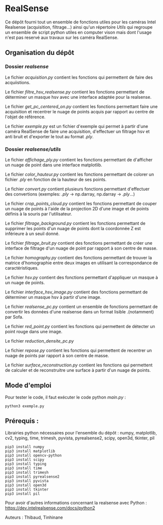 # RealSense

Ce dépôt fourni tout un ensemble de fonctions utiles pour les caméras Intel Realsense (acquisition, filtrage...) ainsi qu'un répertoire *Utils* qui regroupe un ensemble de script python utiles en computer vison mais dont l'usage n'est pas reservé aux travaux sur les caméra RealSense. 

## Organisation du dépôt

### Dossier *realsense*

Le fichier *acquisition.py* contient les fonctions qui permettent de faire des acquiistions.

Le fichier *filtre_hsv_realsense.py*  contient les fonctions permettant de déterminer un masque hsv avec une interface adaptée pour la realsense.

Le fichier *get_pc_centered_on.py*  contient les fonctions permettant faire une acquisition et recentrer le nuage de points acquis par rapport au centre de l'objet de référence.

Le fichier *exemple.py* est un fichier d'exemple qui permet à partir d'une caméra RealSense de faire une acquisition, d'effectuer un filtrage hsv et anti bruit et d'exporter le tout au format *.ply*.

### Dossier *realsense/utils*

Le fichier *affichage_ply.py* contient les fonctions permettant de d'afficher un nuage de point dans une interface matplotlib.

Le fichier *color_hauteur.py* contient les fonctions permettant de colorer un fichier *.ply* en fonction de la hauteur de ses points.

Le fichier *convert.py* contient plusieurs fonctions permettant d'effectuer des convertions (exemples: *.ply* -> np.darray, np.darray -> *.ply*...)

Le fichier *crop_points_cloud.py* contient les fonctions permettant de couper un nuage de points à l'aide de la projection 2D d'une image et de points définis à la souris par l'utilisateur.

Le fichier *filtrage_background.py* contient les fonctions permettant de supprimer les points d'un nuage de points dont la coordonnée Z est inférieure à un seuil donné.

Le fichier *filtrage_bruit.py* contient des fonctions permettant de créer une interface de filtrage d'un nuage de point par rapport à son centre de masse.

Le fichier *homography.py* contient des fonctions permettant de trouver la matrice d'homographie entre deux images en utilisant la correspondance de caractéristiques.

Le fichier *hsv.py* contient des fonctions permettant d'appliquer un masque à un nuage de points.

Le fichier *interface_hsv_image.py* contient des fonctions permettant de déterminer un masque hsv à partir d'une image.

Le fichier *realsense_pc.py* contient un ensemble de fonctions permettant de convertir les données d'une realsense dans un format lisible .(notamment) par Sofa.

Le fichier *red_point.py* contient les fonctions qui permettent de détecter un point rouge dans une image.

Le fichier *reduction_densite_pc.py*

Le fichier *repose.py* contient les fonctions qui permettent de recentrer un nuage de points par rapport à son centre de masse.

Le fichier *surface_reconstruction.py* contient les fonctions qui permettent de calculer et de reconstruitre une surface à partir d'un nuage de points.

## Mode d'emploi

Pour tester le code, il faut exécuter le code python *main.py* :

```console
python3 exemple.py
```

## Prérequis :
Librairies python nécessaires pour l'ensemble du dépôt : numpy, matplotlib, cv2, typing, time, trimesh, pyvista, pyrealsense2, scipy, open3d, tkinter, pil
```console
pip3 install numpy
pip3 install matplotlib
pip3 install opencv-python
pip3 install scipy
pip3 install typing
pip3 install time
pip3 install trimesh
pip3 install pyrealsense2
pip3 install pyvista
pip3 install open3d
pip3 install tkinter
pip3 install pil
```

Pour avoir d'autres informations concernant la realsense avec Python : https://dev.intelrealsense.com/docs/python2

Auteurs : Thibaud, Tinhinane
